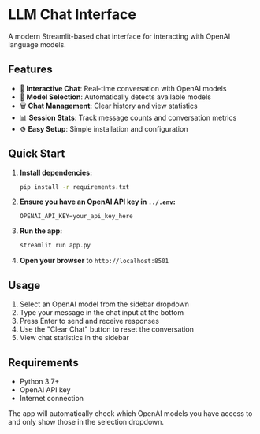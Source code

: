 # LLM Chat Interface

A modern Streamlit-based chat interface for interacting with OpenAI language models.

## Features

- 🤖 **Interactive Chat**: Real-time conversation with OpenAI models
- 🎯 **Model Selection**: Automatically detects available models
- 🗑️ **Chat Management**: Clear history and view statistics
- 📊 **Session Stats**: Track message counts and conversation metrics
- ⚙️ **Easy Setup**: Simple installation and configuration

## Quick Start

1. **Install dependencies:**
   ```bash
   pip install -r requirements.txt
   ```

2. **Ensure you have an OpenAI API key in `../.env`:**
   ```
   OPENAI_API_KEY=your_api_key_here
   ```

3. **Run the app:**
   ```bash
   streamlit run app.py
   ```

4. **Open your browser** to `http://localhost:8501`

## Usage

1. Select an OpenAI model from the sidebar dropdown
2. Type your message in the chat input at the bottom
3. Press Enter to send and receive responses
4. Use the "Clear Chat" button to reset the conversation
5. View chat statistics in the sidebar

## Requirements

- Python 3.7+
- OpenAI API key
- Internet connection

The app will automatically check which OpenAI models you have access to and only show those in the selection dropdown.
